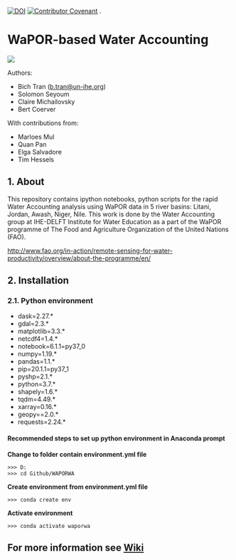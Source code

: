 [![DOI](https://zenodo.org/badge/DOI/10.5281/zenodo.3980562.svg)](https://doi.org/10.5281/zenodo.3980562)
[![Contributor Covenant](https://img.shields.io/badge/Contributor%20Covenant-2.0-4baaaa.svg)](https://www.contributor-covenant.org/version/2/0/code_of_conduct/code_of_conduct.md)
.
# WaPOR-based Water Accounting 
![](./img/README/1_banner.jpg)

Authors: 
- Bich Tran (b.tran@un-ihe.org)
- Solomon Seyoum 
- Claire Michailovsky 
- Bert Coerver 

With contributions from:

- Marloes Mul
- Quan Pan 
- Elga Salvadore 
- Tim Hessels

## 1. About

This repository contains ipython notebooks, python scripts for the rapid Water Accounting analysis using WaPOR data in 5 river basins: Litani, Jordan, Awash, Niger, Nile. This work is done by the Water Accounting group at IHE-DELFT Institute for Water Education as a part of the WaPOR programme of The Food and Agriculture Organization of the United Nations (FAO).

http://www.fao.org/in-action/remote-sensing-for-water-productivity/overview/about-the-programme/en/


## 2. Installation

### 2.1. Python environment

  - dask=2.27.* 
  - gdal=2.3.*
  - matplotlib=3.3.* 
  - netcdf4=1.4.*
  - notebook=6.1.1=py37_0
  - numpy=1.19.* 
  - pandas=1.1.* 
  - pip=20.1.1=py37_1
  - pyshp=2.1.* 
  - python=3.7.*
  - shapely=1.6.* 
  - tqdm=4.49.* 
  - xarray=0.16.*  
  - geopy==2.0.*
  - requests=2.24.*

#### Recommended steps to set up python environment in Anaconda prompt


**Change to folder contain environment.yml file**

	>>> D:
	>>> cd Github/WAPORWA

**Create environment from environment.yml file**

	>>> conda create env

**Activate environment**

	>>> conda activate waporwa

## For more information see [Wiki](https://github.com/wateraccounting/WAPORWA/wiki)
